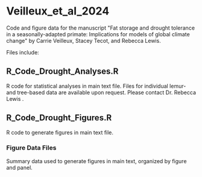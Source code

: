 # Veilleux_et_al_2024
Code and figure data for the manuscript "Fat storage and drought tolerance in a seasonally-adapted primate: Implications for models of global climate change" by Carrie Veilleux, Stacey Tecot, and Rebecca Lewis.

Files include:

## R_Code_Drought_Analyses.R ##
R code for statistical analyses in main text file. Files for individual lemur- and tree-based data are available upon request. Please contact Dr. Rebecca Lewis <rjlewis AT austin.utexas.edu >.

## R_Code_Drought_Figures.R ##
R code to generate figures in main text file.

### Figure Data Files ###
Summary data used to generate figures in main text, organized by figure and panel.
